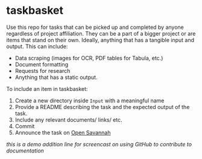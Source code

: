 # taskbasket
Use this repo for tasks that can be picked up and completed by anyone regardless of project affiliation. They can be a part of a bigger project or are items that stand on their own. Ideally, anything that has a tangible input and output. This can include:

- Data scraping (images for OCR, PDF tables for Tabula, etc.)
- Document formatting 
- Requests for research
- Anything that has a static output.

To include an item in taskbasket:

1. Create a new directory inside `Input` with a meaningful name
2. Provide a README describing the task and the expected output of the task.
3. Include any relevant documents/ links/ etc.
3. Commit
4. Announce the task on [Open Savannah](http://forum.opensavannah.org/t/task-basket-announcements/113)

*this is a demo addition line for screencast on using GitHub to contribute to documentation*


